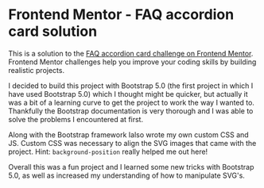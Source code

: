 # Frontend Mentor - FAQ accordion card solution

This is a solution to the [FAQ accordion card challenge on Frontend Mentor](https://www.frontendmentor.io/challenges/faq-accordion-card-XlyjD0Oam). Frontend Mentor challenges help you improve your coding skills by building realistic projects. 

I decided to build this project with Bootstrap 5.0 (the first project in which I have used Bootstrap 5.0) which I thought might be quicker, but actually it was a bit of a learning curve to get the project to work the way I wanted to. Thankfully the Bootstrap documentation is very thorough and I was able to solve the problems I encountered at first.

Along with the Bootstrap framework Ialso wrote my own custom CSS and JS. Custom CSS was necessary to align the SVG images that came with the project. Hint: `background-position` really helped me out here! 

Overall this was a fun project and I learned some new tricks with Bootstrap 5.0, as well as increased my understanding of how to manipulate SVG's. 
